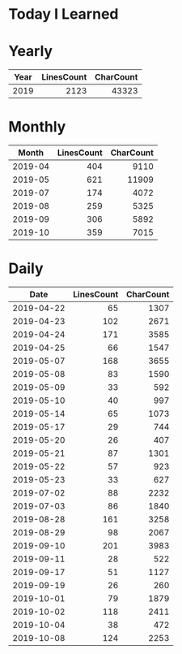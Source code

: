 # Today I Learned

# Yearly
|Year|LinesCount|CharCount|
|:---:|---:|---:|
|2019|2123|43323|


# Monthly
|Month|LinesCount|CharCount|
|:---:|---:|---:|
|2019-04|404|9110|
|2019-05|621|11909|
|2019-07|174|4072|
|2019-08|259|5325|
|2019-09|306|5892|
|2019-10|359|7015|


# Daily

|Date|LinesCount|CharCount|
|:---:|---:|---:|
|2019-04-22|65|1307|
|2019-04-23|102|2671|
|2019-04-24|171|3585|
|2019-04-25|66|1547|
|2019-05-07|168|3655|
|2019-05-08|83|1590|
|2019-05-09|33|592|
|2019-05-10|40|997|
|2019-05-14|65|1073|
|2019-05-17|29|744|
|2019-05-20|26|407|
|2019-05-21|87|1301|
|2019-05-22|57|923|
|2019-05-23|33|627|
|2019-07-02|88|2232|
|2019-07-03|86|1840|
|2019-08-28|161|3258|
|2019-08-29|98|2067|
|2019-09-10|201|3983|
|2019-09-11|28|522|
|2019-09-17|51|1127|
|2019-09-19|26|260|
|2019-10-01|79|1879|
|2019-10-02|118|2411|
|2019-10-04|38|472|
|2019-10-08|124|2253|

